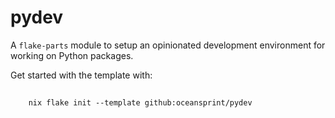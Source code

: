 # pydev

A `flake-parts` module to setup an opinionated development environment for working on Python packages.

Get started with the template with:

##
        nix flake init --template github:oceansprint/pydev
